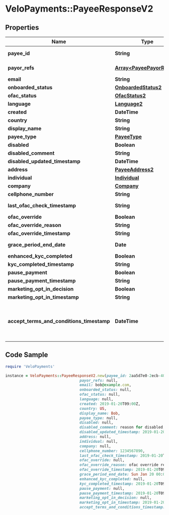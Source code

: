 # VeloPayments::PayeeResponseV2

## Properties

Name | Type | Description | Notes
------------ | ------------- | ------------- | -------------
**payee_id** | **String** |  | [optional] [readonly] 
**payor_refs** | [**Array&lt;PayeePayorRefV2&gt;**](PayeePayorRefV2.md) |  | [optional] [readonly] 
**email** | **String** |  | [optional] 
**onboarded_status** | [**OnboardedStatus2**](OnboardedStatus2.md) |  | [optional] 
**ofac_status** | [**OfacStatus2**](OfacStatus2.md) |  | [optional] 
**language** | [**Language2**](Language2.md) |  | [optional] 
**created** | **DateTime** |  | [optional] 
**country** | **String** |  | [optional] 
**display_name** | **String** |  | [optional] 
**payee_type** | [**PayeeType**](PayeeType.md) |  | [optional] 
**disabled** | **Boolean** |  | [optional] 
**disabled_comment** | **String** |  | [optional] 
**disabled_updated_timestamp** | **DateTime** |  | [optional] 
**address** | [**PayeeAddress2**](PayeeAddress2.md) |  | [optional] 
**individual** | [**Individual**](Individual.md) |  | [optional] 
**company** | [**Company**](Company.md) |  | [optional] 
**cellphone_number** | **String** |  | [optional] 
**last_ofac_check_timestamp** | **String** |  | [optional] [readonly] 
**ofac_override** | **Boolean** |  | [optional] 
**ofac_override_reason** | **String** |  | [optional] 
**ofac_override_timestamp** | **String** |  | [optional] 
**grace_period_end_date** | **Date** |  | [optional] [readonly] 
**enhanced_kyc_completed** | **Boolean** |  | [optional] 
**kyc_completed_timestamp** | **String** |  | [optional] 
**pause_payment** | **Boolean** |  | [optional] 
**pause_payment_timestamp** | **String** |  | [optional] 
**marketing_opt_in_decision** | **Boolean** |  | [optional] 
**marketing_opt_in_timestamp** | **String** |  | [optional] 
**accept_terms_and_conditions_timestamp** | **DateTime** | The timestamp when the payee last accepted T&amp;Cs | [optional] [readonly] 

## Code Sample

```ruby
require 'VeloPayments'

instance = VeloPayments::PayeeResponseV2.new(payee_id: 2aa5d7e0-2ecb-403f-8494-1865ed0454e9,
                                 payor_refs: null,
                                 email: bob@example.com,
                                 onboarded_status: null,
                                 ofac_status: null,
                                 language: null,
                                 created: 2019-01-20T09:00Z,
                                 country: US,
                                 display_name: Bob,
                                 payee_type: null,
                                 disabled: null,
                                 disabled_comment: reason for disabled,
                                 disabled_updated_timestamp: 2019-01-20T09:00Z,
                                 address: null,
                                 individual: null,
                                 company: null,
                                 cellphone_number: 1234567890,
                                 last_ofac_check_timestamp: 2019-01-20T09:00:00+00:00,
                                 ofac_override: null,
                                 ofac_override_reason: ofac override reason,
                                 ofac_override_timestamp: 2019-01-20T09:00:00+00:00,
                                 grace_period_end_date: Sun Jan 20 00:00:00 GMT 2019,
                                 enhanced_kyc_completed: null,
                                 kyc_completed_timestamp: 2019-01-20T09:00:00+00:00,
                                 pause_payment: null,
                                 pause_payment_timestamp: 2019-01-20T09:00:00+00:00,
                                 marketing_opt_in_decision: null,
                                 marketing_opt_in_timestamp: 2019-01-20T09:00:00+00:00,
                                 accept_terms_and_conditions_timestamp: 2019-01-20T09:00Z)
```


